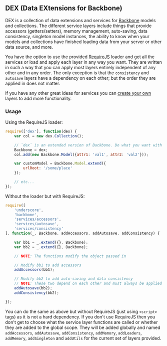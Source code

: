 ## DEX (Data EXtensions for Backbone)

DEX is a collection of data extensions and services for [Backbone](http://backbonejs.org/) models and collections. The different service layers include things that provide accessors (getters/setters), memory management, auto-saving, data consistency, singleton model instances, the ability to know when your models and collections have finished loading data from your server or other data source, and more.

You have the option to use the provided [RequireJS](http://requirejs.org/) loader and get all the services or load and apply each layer in any way you want. They are written in such a way that you can apply most layers entirely independent of any other and in any order. The only exception is that the `consistency` and `autosave` layers have a dependency on each other; but the order they are applied in does not matter.

If you have any other great ideas for services you can [create your own](docs/CREATE_LAYER.md) layers to add more functionality.

### Usage

Using the RequireJS loader:

```js
require(['dex'], function(dex) {
    var col = new dex.Collection();

    // `dex` is an extended version of Backbone. Do what you want with it here. In fact, you could do this:
    Backbone = dex;
    col.add(new Backbone.Model({attr1: 'val1', attr2: 'val2'}));

    var customModel = Backbone.Model.extend({
        urlRoot: '/some/place'
    });

    // etc...
});
```

Without the loader but with RequireJS:

```js
require([
    'underscore',
    'backbone',
    'services/accessors',
    'services/autosave',
    'services/consistency'
], function(_, Backbone, addAccessors, addAutosave, addConsistency) {

    var bb1 = _.extend({}, Backbone);
    var bb2 = _.extend({}, Backbone);

    // NOTE: The functions modify the object passed in

    // Modify bb1 to add accessors
    addAccessors(bb1);

    // Modify bb2 to add auto-saving and data consistency
    // NOTE: These two depend on each other and must always be applied together - at least for right now
    addAutosave(bb2);
    addConsistency(bb2);

});
```

You can do the same as above but without RequireJS (just using `<script>` tags) as it is not a hard dependency. If you don't use RequireJS then you don't get to choose what the service layer functions are called or whether they are added to the global scope. They will be added globally and named `addAccessors`, `addAutosave`, `addConsistency`, `addMemory`, `addLoaders`, `addMemory`, `addSingleton` and `addUtils` for the current set of layers provided.